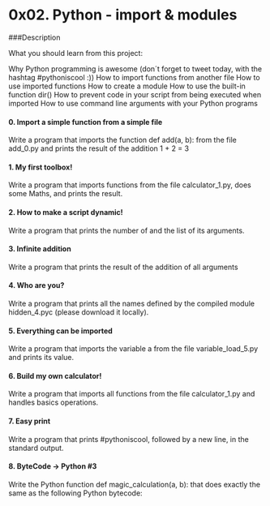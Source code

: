 # 0x02. Python - import & modules
###Description

What you should learn from this project:

Why Python programming is awesome (don´t forget to tweet today, with the hashtag #pythoniscool :)) How to import functions from another file How to use imported functions How to create a module How to use the built-in function dir() How to prevent code in your script from being executed when imported How to use command line arguments with your Python programs

#### 0. Import a simple function from a simple file

Write a program that imports the function def add(a, b): from the file add_0.py and prints the result of the addition 1 + 2 = 3

#### 1. My first toolbox!

   Write a program that imports functions from the file calculator_1.py, does some Maths, and prints the result.

#### 2. How to make a script dynamic!

   Write a program that prints the number of and the list of its arguments.

#### 3. Infinite addition

   Write a program that prints the result of the addition of all arguments

#### 4. Who are you?

   Write a program that prints all the names defined by the compiled module hidden_4.pyc (please download it locally).

#### 5. Everything can be imported

Write a program that imports the variable a from the file variable_load_5.py and prints its value.

#### 6. Build my own calculator!

  Write a program that imports all functions from the file calculator_1.py and handles basics operations.

#### 7. Easy print

  Write a program that prints #pythoniscool, followed by a new line, in the standard output.

#### 8. ByteCode -> Python #3

  Write the Python function def magic_calculation(a, b): that does exactly the same as the following Python bytecode:
